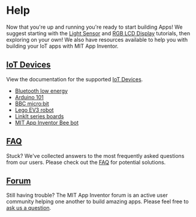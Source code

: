 # Help

Now that you're up and running you're ready to start building Apps! We suggest starting with the
<a href="/assets/howtos/MIT_App_Inventor_IoT_Light_Sensor.pdf" target="_blank">Light Sensor</a>
and <a href="/assets/howtos/MIT_App_Inventor_IoT_RgbLcd.pdf" target="_blank">RGB LCD Display</a>
tutorials, then exploring on your own! We also have resources available to help you with building your IoT apps with MIT App Inventor.

## [IoT Devices](#/devices/devicesintro)
View the documentation for the supported [IoT Devices](#/devices/devicesintro).

*   [Bluetooth low energy](#/bluetoothle/bluetoothleintro)
*   [Arduino 101](#/arduino101/arduino101intro)
*   [BBC micro:bit](#/microbit/microbitintro)
*   [Lego EV3 robot](#/legoev3/legoev3intro)
*   [LinkIt series boards](#/linkit/linkitintro)
* [MIT App Inventor Bee bot](#/beebot/beebotintro) 

## [FAQ](#/faq/faq)
Stuck? We've collected answers to the most frequently asked questions from our users. Please check out the [FAQ](#/faq/faq) for potential solutions.

## <a href="https://community.appinventor.mit.edu/c/mit-app-inventor-help/5" target="_blank">Forum</a>
Still having trouble? The MIT App Inventor forum is an active user community helping one another to build amazing apps. Please feel free to <a href="https://community.appinventor.mit.edu/c/mit-app-inventor-help/5" target="_blank">ask us a question</a>.
